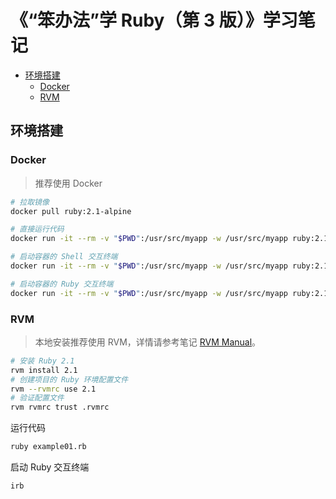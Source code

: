 <!-- #ruby-tutorial #ruby-example -->
<!-- omit in toc -->
# 《“笨办法”学 Ruby（第 3 版）》学习笔记

- [环境搭建](#%e7%8e%af%e5%a2%83%e6%90%ad%e5%bb%ba)
  - [Docker](#docker)
  - [RVM](#rvm)

## 环境搭建

<!-- #ruby-docker #docker-example -->
### Docker

> 推荐使用 Docker

```bash
# 拉取镜像
docker pull ruby:2.1-alpine

# 直接运行代码
docker run -it --rm -v "$PWD":/usr/src/myapp -w /usr/src/myapp ruby:2.1-alpine ruby example01.rb

# 启动容器的 Shell 交互终端
docker run -it --rm -v "$PWD":/usr/src/myapp -w /usr/src/myapp ruby:2.1-alpine /bin/sh

# 启动容器的 Ruby 交互终端
docker run -it --rm -v "$PWD":/usr/src/myapp -w /usr/src/myapp ruby:2.1-alpine irb
```

<!-- #rvm-example -->
### RVM

> 本地安装推荐使用 RVM，详情请参考笔记 [RVM Manual](/manuals/ruby/rvm-manual.md)。

```bash
# 安装 Ruby 2.1
rvm install 2.1
# 创建项目的 Ruby 环境配置文件
rvm --rvmrc use 2.1
# 验证配置文件
rvm rvmrc trust .rvmrc
```

运行代码

```bash
ruby example01.rb
```

启动 Ruby 交互终端

```bash
irb
```
